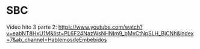 # SBC
Video hito 3 parte 2: https://www.youtube.com/watch?v=eabNT8HxU1M&list=PL6F24NazWsNHNIm9_bMvCtNpSLH_BjCNh&index=7&ab_channel=HablemosdeEmbebidos
